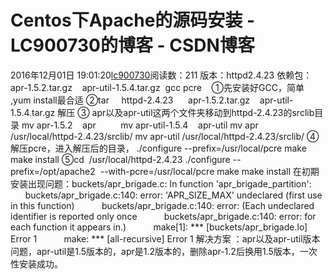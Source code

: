 # Centos下Apache的源码安装 - LC900730的博客 - CSDN博客
2016年12月01日 19:01:20[lc900730](https://me.csdn.net/LC900730)阅读数：211
版本：httpd2.4.23
依赖包：apr-1.5.2.tar.gz    apr-util-1.5.4.tar.gz  gcc pcre   
①先安装好GCC，简单 ,yum install最合适
②tar     httpd-2.4.23      apr-1.5.2.tar.gz    apr-util-1.5.4.tar.gz 解压
③ apr以及apr-util这两个文件夹移动到httpd-2.4.23的srclib目录
mv apr-1.5.2    apr         
mv apr-util-1.5.4    apr-util
mv apr /usr/local/httpd-2.4.23/srclib/
mv apr-util /usr/local/httpd-2.4.23/srclib/
④解压pcre，进入解压后的目录，
./configure --prefix=/usr/local/pcre
make
make install
⑤cd  /usr/local/httpd-2.4.23
./configure --prefix=/opt/apache2  --with-pcre=/usr/local/pcre
make
make install
在初期安装出现问题：buckets/apr_brigade.c: In function 'apr_brigade_partition':
          buckets/apr_brigade.c:140: error: 'APR_SIZE_MAX' undeclared (first use in this function)
          buckets/apr_brigade.c:140: error: (Each undeclared identifier is reported only once
          buckets/apr_brigade.c:140: error: for each function it appears in.)
          make[1]: *** [buckets/apr_brigade.lo] Error 1
          make: *** [all-recursive] Error 1
解决方案 ：apr以及apr-util版本问题，apr-util是1.5版本的，apr是1.2版本的，删除apr-1.2后换用1.5版本，一次性安装成功。
